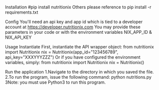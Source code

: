 Installation
#pip install nutritionix
Others please reference to pip install -r requirements.txt

Config
You'll need an api key and app id which is tied to a developer account at https://developer.nutritionix.com
You may provide these parameters in your code or with the environment variables NIX_APP_ID & NIX_API_KEY

Usage
Instantiate
First, instantiate the API wrapper object:
from nutritionix import Nutritionix
nix = Nutritionix(app_id="123456789", api_key="XXXYYYZZZ")
Or if you have configured the environment variables, simply:
from nutritionix import Nutritionix
nix = Nutritionix()

Run the application
1.Navigate to the directory in which you saved the file.
2.To run the program, issue the following command: python nutritions.py
3Note: you must use Python3 to run this program.
